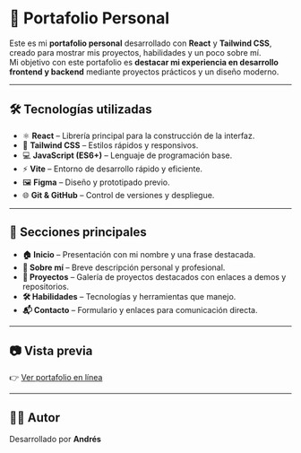 # 🚀 Portafolio Personal 
Este es mi **portafolio personal** desarrollado con **React** y **Tailwind CSS**, creado para mostrar mis proyectos, habilidades y un poco sobre mí.  
Mi objetivo con este portafolio es **destacar mi experiencia en desarrollo frontend y backend** mediante proyectos prácticos y un diseño moderno.

---

## 🛠️ Tecnologías utilizadas

- ⚛️ **React** – Librería principal para la construcción de la interfaz.  
- 🎨 **Tailwind CSS** – Estilos rápidos y responsivos.  
- 💻 **JavaScript (ES6+)** – Lenguaje de programación base.  
- ⚡ **Vite** – Entorno de desarrollo rápido y eficiente.  
- 🖼️ **Figma** – Diseño y prototipado previo.  
- 🌐 **Git & GitHub** – Control de versiones y despliegue.  

---

## 🧩 Secciones principales

- **🏠 Inicio** – Presentación con mi nombre y una frase destacada.  
- **🙋 Sobre mí** – Breve descripción personal y profesional.  
- **📂 Proyectos** – Galería de proyectos destacados con enlaces a demos y repositorios.  
- **🛠 Habilidades** – Tecnologías y herramientas que manejo.  
- **📬 Contacto** – Formulario y enlaces para comunicación directa.  

---

## 📷 Vista previa

👉 [Ver portafolio en línea](https://andres-devportafolio.netlify.app/)

---

## 👨‍💻 Autor

Desarrollado por **Andrés**  


